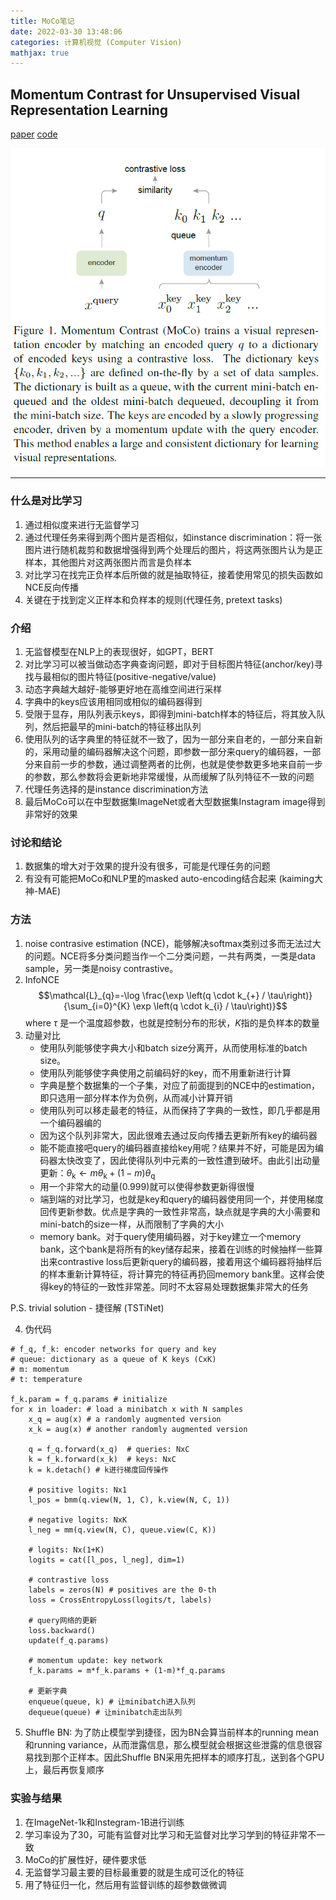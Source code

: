 ```yaml
---
title: MoCo笔记
date: 2022-03-30 13:48:06
categories: 计算机视觉 (Computer Vision)
mathjax: true
---
```


## Momentum Contrast for Unsupervised Visual Representation Learning

[paper](https://openaccess.thecvf.com/content_CVPR_2020/html/He_Momentum_Contrast_for_Unsupervised_Visual_Representation_Learning_CVPR_2020_paper.html) [code](https://github.com/facebookresearch/moco)

![](MOCO.png "模型总览与zero-shot推理")

---------------------------------------------------------------------------

<!-- more -->

### 什么是对比学习

1. 通过相似度来进行无监督学习
2. 通过代理任务来得到两个图片是否相似，如instance discrimination：将一张图片进行随机裁剪和数据增强得到两个处理后的图片，将这两张图片认为是正样本，其他图片对这两张图片而言是负样本
3. 对比学习在找完正负样本后所做的就是抽取特征，接着使用常见的损失函数如NCE反向传播
4. 关键在于找到定义正样本和负样本的规则(代理任务, pretext tasks)

### 介绍

1. 无监督模型在NLP上的表现很好，如GPT，BERT
2. 对比学习可以被当做动态字典查询问题，即对于目标图片特征(anchor/key)寻找与最相似的图片特征(positive-negative/value)
3. 动态字典越大越好-能够更好地在高维空间进行采样
4. 字典中的keys应该用相同或相似的编码器得到
5. 受限于显存，用队列表示keys，即得到mini-batch样本的特征后，将其放入队列，然后把最早的mini-batch的特征移出队列
6. 使用队列的话字典里的特征就不一致了，因为一部分来自老的，一部分来自新的，采用动量的编码器解决这个问题，即参数一部分来query的编码器，一部分来自前一步的参数，通过调整两者的比例，也就是使参数更多地来自前一步的参数，那么参数将会更新地非常缓慢，从而缓解了队列特征不一致的问题
7. 代理任务选择的是instance discrimination方法
8. 最后MoCo可以在中型数据集ImageNet或者大型数据集Instagram image得到非常好的效果

### 讨论和结论

1. 数据集的增大对于效果的提升没有很多，可能是代理任务的问题
2. 有没有可能把MoCo和NLP里的masked auto-encoding结合起来 (kaiming大神-MAE)

### 方法

1. noise contrasive estimation (NCE)，能够解决softmax类别过多而无法过大的问题。NCE将多分类问题当作一个二分类问题，一共有两类，一类是data sample，另一类是noisy contrastive。
2. InfoNCE
   $$\mathcal{L}_{q}=-\log \frac{\exp \left(q \cdot k_{+} / \tau\right)}{\sum_{i=0}^{K} \exp \left(q \cdot k_{i} / \tau\right)}$$
   where $\tau$ 是一个温度超参数，也就是控制分布的形状，$K$指的是负样本的数量
3. 动量对比
   - 使用队列能够使字典大小和batch size分离开，从而使用标准的batch size。
   - 使用队列能够使字典使用之前编码好的key，而不用重新进行计算
   - 字典是整个数据集的一个子集，对应了前面提到的NCE中的estimation，即只选用一部分样本作为负例，从而减小计算开销
   - 使用队列可以移走最老的特征，从而保持了字典的一致性，即几乎都是用一个编码器编的
   - 因为这个队列非常大，因此很难去通过反向传播去更新所有key的编码器
   - 能不能直接吧query的编码器直接给key用呢？结果并不好，可能是因为编码器太快改变了，因此使得队列中元素的一致性遭到破坏。由此引出动量更新：$\theta_{\mathrm{k}} \leftarrow m \theta_{\mathrm{k}}+(1-m) \theta_{\mathrm{q}}$
   - 用一个非常大的动量(0.999)就可以使得参数更新得很慢
   - 端到端的对比学习，也就是key和query的编码器使用同一个，并使用梯度回传更新参数。优点是字典的一致性非常高，缺点就是字典的大小需要和mini-batch的size一样，从而限制了字典的大小
   - memory bank。对于query使用编码器，对于key建立一个memory bank，这个bank是将所有的key储存起来，接着在训练的时候抽样一些算出来contrastive loss后更新query的编码器，接着用这个编码器将抽样后的样本重新计算特征，将计算完的特征再扔回memory bank里。这样会使得key的特征的一致性非常差。同时不太容易处理数据集非常大的任务

P.S. trivial solution - 捷径解 (TSTiNet)

4. 伪代码

```
# f_q, f_k: encoder networks for query and key
# queue: dictionary as a queue of K keys (CxK)
# m: momentum
# t: temperature

f_k.param = f_q.params # initialize
for x in loader: # load a minibatch x with N samples
	x_q = aug(x) # a randomly augmented version
	x_k = aug(x) # another randomly augmented version

	q = f_q.forward(x_q)  # queries: NxC
	k = f_k.forward(x_k)  # keys: NxC
	k = k.detach() # k进行梯度回传操作

	# positive logits: Nx1
	l_pos = bmm(q.view(N, 1, C), k.view(N, C, 1))

	# negative logits: NxK
	l_neg = mm(q.view(N, C), queue.view(C, K))

	# logits: Nx(1+K)
	logits = cat([l_pos, l_neg], dim=1)

	# contrastive loss
	labels = zeros(N) # positives are the 0-th
	loss = CrossEntropyLoss(logits/t, labels)

	# query网络的更新
	loss.backward()
	update(f_q.params)

	# momentum update: key network
	f_k.params = m*f_k.params + (1-m)*f_q.params

	# 更新字典
	enqueue(queue, k) # 让minibatch进入队列
	dequeue(queue) # 让minibatch走出队列
```

5. Shuffle BN: 为了防止模型学到捷径，因为BN会算当前样本的running mean和running variance，从而泄露信息，那么模型就会根据这些泄露的信息很容易找到那个正样本。因此Shuffle BN采用先把样本的顺序打乱，送到各个GPU上，最后再恢复顺序

### 实验与结果

1. 在ImageNet-1k和Instegram-1B进行训练
2. 学习率设为了30，可能有监督对比学习和无监督对比学习学到的特征非常不一致
3. MoCo的扩展性好，硬件要求低
4. 无监督学习最主要的目标最重要的就是生成可泛化的特征
5. 用了特征归一化，然后用有监督训练的超参数做微调
